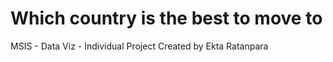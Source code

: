 # Which country is the best to move to
MSIS - Data Viz - Individual Project Created by Ekta Ratanpara

